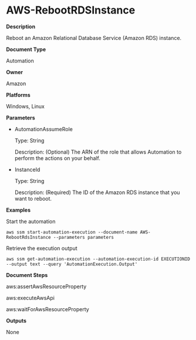 # AWS\-RebootRDSInstance<a name="automation-aws-rebootrdsinstance"></a>

**Description**

Reboot an Amazon Relational Database Service \(Amazon RDS\) instance\.

**Document Type**

Automation

**Owner**

Amazon

**Platforms**

Windows, Linux

**Parameters**
+ AutomationAssumeRole

  Type: String

  Description: \(Optional\) The ARN of the role that allows Automation to perform the actions on your behalf\.
+ InstanceId

  Type: String

  Description: \(Required\) The ID of the Amazon RDS instance that you want to reboot\.

**Examples**

Start the automation

```
aws ssm start-automation-execution --document-name AWS-RebootRdsInstance --parameters parameters
```

Retrieve the execution output

```
aws ssm get-automation-execution --automation-execution-id EXECUTIONID --output text --query 'AutomationExecution.Output'
```

**Document Steps**

aws:assertAwsResourceProperty

aws:executeAwsApi

aws:waitForAwsResourceProperty

**Outputs**

None